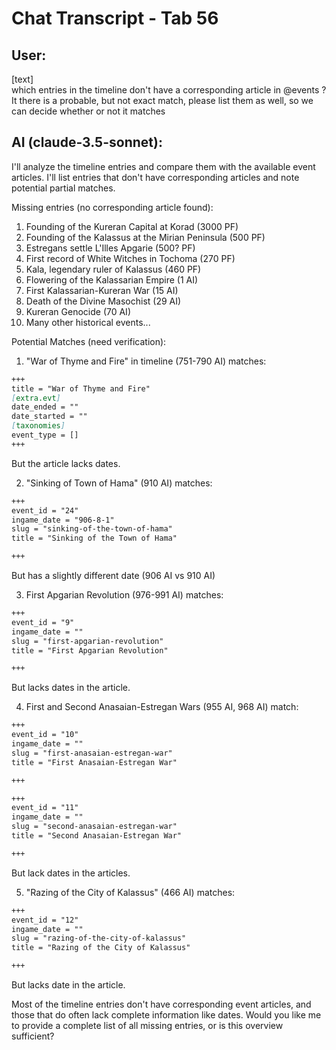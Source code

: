 # Chat Transcript - Tab 56

## User:


[text]  
which entries in the timeline don't have a corresponding article in @events ? It there is a probable, but not exact match, please list them as well, so we can decide whether or not it matches


## AI (claude-3.5-sonnet):

I'll analyze the timeline entries and compare them with the available event articles. I'll
list entries that don't have corresponding articles and note potential partial matches.

Missing entries (no corresponding article found):
1. Founding of the Kureran Capital at Korad (3000 PF)
2. Founding of the Kalassus at the Mirian Peninsula (500 PF)
3. Estregans settle L'Illes Apgarie (500? PF)
4. First record of White Witches in Tochoma (270 PF)
5. Kala, legendary ruler of Kalassus (460 PF)
6. Flowering of the Kalassarian Empire (1 AI)
7. First Kalassarian-Kureran War (15 AI)
8. Death of the Divine Masochist (29 AI)
9. Kureran Genocide (70 AI)
10. Many other historical events...

Potential Matches (need verification):
1. "War of Thyme and Fire" in timeline (751-790 AI) matches:

```1:8:site/content/events/war-of-thyme-and-fire.md
+++
title = "War of Thyme and Fire"
[extra.evt]
date_ended = ""
date_started = ""
[taxonomies]
event_type = []
+++
```

But the article lacks dates.

2. "Sinking of Town of Hama" (910 AI) matches:

```1:7:site/content/events/sinking-of-the-town-of-hama.md
+++
event_id = "24"
ingame_date = "906-8-1"
slug = "sinking-of-the-town-of-hama"
title = "Sinking of the Town of Hama"

+++
```

But has a slightly different date (906 AI vs 910 AI)

3. First Apgarian Revolution (976-991 AI) matches:

```1:7:site/content/events/first-apgarian-revolution.md
+++
event_id = "9"
ingame_date = ""
slug = "first-apgarian-revolution"
title = "First Apgarian Revolution"

+++
```

But lacks dates in the article.

4. First and Second Anasaian-Estregan Wars (955 AI, 968 AI) match:

```1:7:site/content/events/first-anasaian-estregan-war.md
+++
event_id = "10"
ingame_date = ""
slug = "first-anasaian-estregan-war"
title = "First Anasaian-Estregan War"

+++
```


```1:7:site/content/events/second-anasaian-estregan-war.md
+++
event_id = "11"
ingame_date = ""
slug = "second-anasaian-estregan-war"
title = "Second Anasaian-Estregan War"

+++
```

But lack dates in the articles.

5. "Razing of the City of Kalassus" (466 AI) matches:

```1:7:site/content/events/razing-of-the-city-of-kalassus.md
+++
event_id = "12"
ingame_date = ""
slug = "razing-of-the-city-of-kalassus"
title = "Razing of the City of Kalassus"

+++
```

But lacks date in the article.

Most of the timeline entries don't have corresponding event articles, and those that do
often lack complete information like dates. Would you like me to provide a complete list
of all missing entries, or is this overview sufficient?
